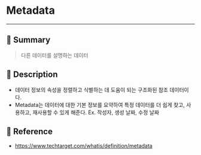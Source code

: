 # Metadata
---
## 📌 Summary
> 다른 데이터를 설명하는 데이터
## 📌 Description
- 데이터 정보의 속성을 정렬하고 식별하는 데 도움이 되는 구조화된 참조 데이터이다.
- Metadata는 데이터에 대한 기본 정보를 요약하여 특정 데이터를 더 쉽게 찾고, 사용하고, 재사용할 수 있게 해준다.
	Ex. 작성자, 생성 날짜, 수정 날짜
## 📌 Reference
- https://www.techtarget.com/whatis/definition/metadata